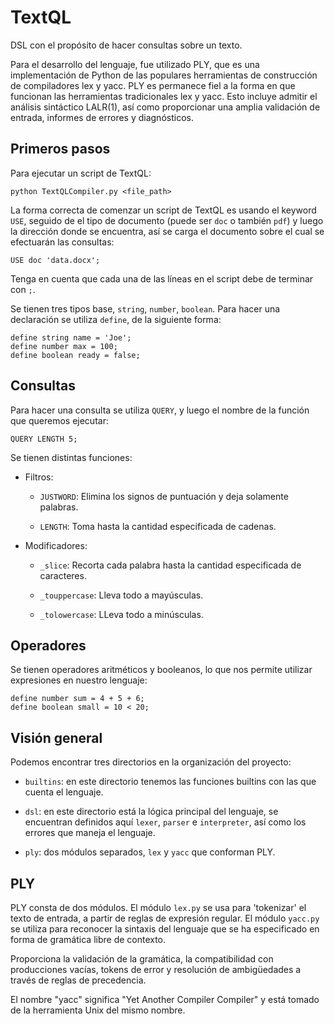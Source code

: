 # TextQL
DSL con el propósito de hacer consultas sobre un texto.

Para el desarrollo del lenguaje, fue utilizado PLY, que es una implementación de Python de las populares herramientas de construcción de compiladores lex y yacc. PLY es permanece fiel a la forma en que funcionan las herramientas tradicionales lex y yacc. Esto incluye admitir el análisis sintáctico LALR(1), así como proporcionar una amplia validación de entrada, informes de errores y diagnósticos.

## Primeros pasos
Para ejecutar un script de TextQL:

```
python TextQLCompiler.py <file_path>
```
La forma correcta de comenzar un script de TextQL es usando el keyword ```USE```, seguido de el tipo de documento (puede ser ```doc``` o también ```pdf```) y luego la dirección donde se encuentra, así se carga el documento sobre el cual se efectuarán las consultas:

```
USE doc 'data.docx';
```
Tenga en cuenta que cada una de las líneas en el script debe de terminar con ```;```.

Se tienen tres tipos base, ```string```, ```number```, ```boolean```. Para hacer una declaración se utiliza ```define```, de la siguiente forma:

```
define string name = 'Joe';
define number max = 100;
define boolean ready = false;
```

## Consultas
Para hacer una consulta se utiliza ```QUERY```, y luego el nombre de la función que queremos ejecutar:

```
QUERY LENGTH 5;
```
Se tienen distintas funciones:

- Filtros: 
  - ```JUSTWORD```: Elimina los signos de puntuación y deja solamente palabras.

  - ```LENGTH```: Toma hasta la cantidad especificada de cadenas.

- Modificadores: 
  - ```_slice```: Recorta cada palabra hasta la cantidad especificada de caracteres.
  
  - ```_touppercase```: Lleva todo a mayúsculas.
  
  - ```_tolowercase```: LLeva todo a minúsculas.

## Operadores
Se tienen operadores aritméticos y booleanos, lo que nos permite utilizar expresiones en nuestro lenguaje:

```
define number sum = 4 + 5 + 6;
define boolean small = 10 < 20;
```

## Visión general
Podemos encontrar tres directorios en la organización del proyecto:

- ```builtins```: en este directorio tenemos las funciones builtins con las que cuenta el lenguaje.

- ```dsl```: en este directorio está la lógica principal del lenguaje, se encuentran definidos aquí ```lexer```, ```parser``` e ```interpreter```, así como los errores que maneja el lenguaje.

- ```ply```: dos módulos separados, ```lex``` y ```yacc``` que conforman PLY.

## PLY
PLY consta de dos módulos. El módulo ```lex.py``` se usa para 'tokenizar' el texto de entrada, a partir de reglas de expresión regular. El módulo ```yacc.py``` se utiliza para reconocer la sintaxis del lenguaje que se ha especificado en forma de gramática libre de contexto. 

Proporciona la validación de la gramática, la compatibilidad con producciones vacías, tokens de error y resolución de ambigüedades a través de reglas de precedencia.

El nombre "yacc" significa "Yet Another Compiler Compiler" y está tomado de la herramienta Unix del mismo nombre.
